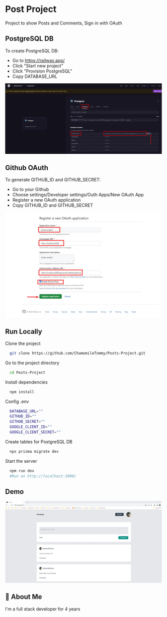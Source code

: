
# Post Project

Project to show Posts and Comments, Sign in with OAuth

## PostgreSQL DB

To create PostgreSQL DB:
- Go to https://railway.app/ 
- Click "Start new project"
- Click "Provision PostgreSQL"
- Copy DATABASE_URL

![My Image](PostgreSQL.png)

## Github OAuth 

To generate  GITHUB_ID and GITHUB_SECRET:
- Go to your Github
- Choose settings/Developer settings/Outh Apps/New OAuth App
- Register a new OAuth application
- Copy GITHUB_ID and GITHUB_SECRET

![My Image](github.png)

## Run Locally

Clone the project

```bash
  git clone https://github.com/ChamomileTommy/Posts-Project.git
```

Go to the project directory

```bash
  cd Posts-Project
```

Install dependencies

```bash
  npm install
```

Config .env

```bash
  DATABASE_URL=""
  GITHUB_ID=""
  GITHUB_SECRET=""
  GOOGLE_CLIENT_ID=""
  GOOGLE_CLIENT_SECRET=""
```

Create tables for PostgreSQL DB

```bash
  npx prisma migrate dev
```

Start the server

```bash
  npm run dev
  #Run on http://localhost:3000/
```


## Demo

![My Image](demo.png)

## 🚀 About Me
I'm a full stack developer for 4 years
